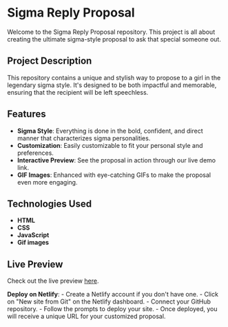 # Sigma Reply Proposal

Welcome to the Sigma Reply Proposal repository. This project is all about creating the ultimate sigma-style proposal to ask that special someone out.

## Project Description

This repository contains a unique and stylish way to propose to a girl in the legendary sigma style. It's designed to be both impactful and memorable, ensuring that the recipient will be left speechless.

## Features

- **Sigma Style**: Everything is done in the bold, confident, and direct manner that characterizes sigma personalities.
- **Customization**: Easily customizable to fit your personal style and preferences.
- **Interactive Preview**: See the proposal in action through our live demo link.
- **GIF Images**: Enhanced with eye-catching GIFs to make the proposal even more engaging.

## Technologies Used

- **HTML**
- **CSS**
- **JavaScript**
- **Gif images**

## Live Preview

Check out the live preview 
[here](https://iloveuhhh.netlify.app/).
 
**Deploy on Netlify**:
    - Create a Netlify account if you don't have one.
    - Click on "New site from Git" on the Netlify dashboard.
    - Connect your GitHub repository.
    - Follow the prompts to deploy your site.
    - Once deployed, you will receive a unique URL for your customized proposal.
